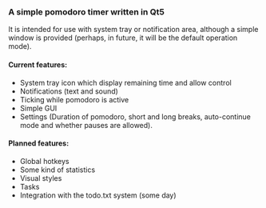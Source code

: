 ### A simple pomodoro timer written in Qt5

It is intended for use with system tray or notification area, although a simple window is provided (perhaps, in future, it will be the default operation mode).

#### Current features:

- System tray icon which display remaining time and allow control
- Notifications (text and sound)
- Ticking while pomodoro is active
- Simple GUI
- Settings (Duration of pomodoro, short and long breaks, auto-continue mode and whether pauses are allowed).

#### Planned features:
    
- Global hotkeys
- Some kind of statistics
- Visual styles
- Tasks
- Integration with the todo.txt system (some day)
    
